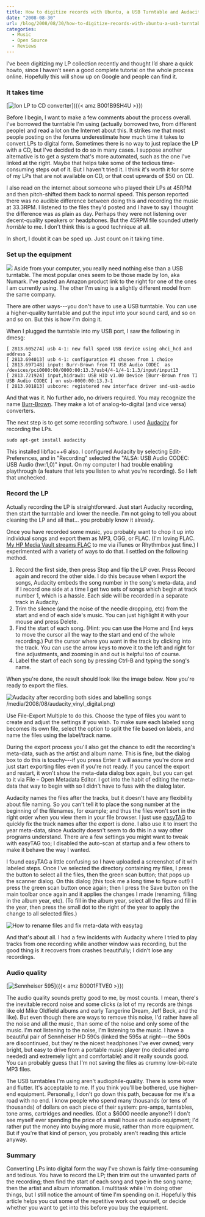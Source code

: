 ```yaml
---
title: How to digitize records with Ubuntu, a USB Turntable and Audacity
date: "2008-08-30"
url: /blog/2008/08/30/how-to-digitize-records-with-ubuntu-a-usb-turntable-and-audacity/
categories:
  - Music
  - Open Source
  - Reviews
---
```

I’ve been digitizing my LP collection recently and thought I’d share a quick howto, since I haven’t seen a good complete tutorial on the whole process online. Hopefully this will show up on Google and people can find it.

<!--more-->

### It takes time


[![Ion LP to CD converter](/media/2008/08/ion_lp_to_cd.jpg)]({{< amz B001B9SH4U >}})

Before I begin, I want to make a few comments about the process overall. I've borrowed the turntable I'm using (actually borrowed two, from different people) and read a lot on the Internet about this. It strikes me that most people posting on the forums underestimate how much time it takes to convert LPs to digital form. Sometimes there is no way to just replace the LP with a CD, but I've decided to do so in many cases. I suppose another alternative is to get a system that's more automated, such as the one I've linked at the right. Maybe that helps take some of the tedious time-consuming steps out of it. But I haven't tried it. I think it's worth it for some of my LPs that are not available on CD, or that cost upwards of $50 on CD.

I also read on the internet about someone who played their LPs at 45RPM and then pitch-shifted them back to normal speed. This person reported there was no audible difference between doing this and recording the music at 33.3RPM. I listened to the files they'd posted and I have to say I thought the difference was as plain as day. Perhaps they were not listening over decent-quality speakers or headphones. But the 45RPM file sounded utterly *horrible* to me. I don't think this is a good technique at all.

In short, I doubt it can be sped up. Just count on it taking time.

### Set up the equipment


![](ion_usb_turntable.jpg)
 Aside from your computer, you really need nothing else than a USB turntable. The most popular ones seem to be those made by Ion, aka Numark. I've pasted an Amazon product link to the right for one of the ones I am currently using. The other I'm using is a slightly different model from the same company.

There are other ways---you don't have to use a USB turntable. You can use a higher-quality turntable and put the input into your sound card, and so on and so on. But this is how I'm doing it.

When I plugged the turntable into my USB port, I saw the following in dmesg:

```
[ 2813.605274] usb 4-1: new full speed USB device using ohci_hcd and address 2
[ 2813.694013] usb 4-1: configuration #1 chosen from 1 choice
[ 2813.697148] input: Burr-Brown from TI USB Audio CODEC  as /devices/pci0000:00/0000:00:13.3/usb4/4-1/4-1:1.3/input/input13
[ 2813.721924] input,hidraw3: USB HID v1.00 Device [Burr-Brown from TI USB Audio CODEC ] on usb-0000:00:13.3-1
[ 2813.901813] usbcore: registered new interface driver snd-usb-audio
```

And that was it. No further ado, no drivers required. You may recognize the name [Burr-Brown](http://en.wikipedia.org/wiki/Burr-Brown_Corporation). They make a lot of analog-to-digital (and vice versa) converters.

The next step is to get some recording software. I used [Audacity](http://www.audacityteam.org/) for recording the LPs.

```
sudo apt-get install audacity
```

This installed libflac++6 also. I configured Audacity by selecting Edit-Preferences, and in "Recording" selected the "ALSA: USB Audio CODEC: USB Audio (hw:1,0)" input. On my computer I had trouble enabling playthrough (a feature that lets you listen to what you're recording). So I left that unchecked.

### Record the LP

Actually recording the LP is straightforward. Just start Audacity recording, then start the turntable and lower the needle. I'm not going to tell you about cleaning the LP and all that... you probably know it already.

Once you have recorded some music, you probably want to chop it up into individual songs and export them as MP3, OGG, or FLAC. (I'm loving FLAC. [My HP Media Vault streams FLAC](/blog/2008/08/02/how-i-hacked-the-hp-media-vault-to-support-ogg-and-flac-files/) to me via iTunes or Rhythmbox just fine.) I experimented with a variety of ways to do that. I settled on the following method.

1. Record the first side, then press Stop and flip the LP over. Press Record again and record the other side. I do this because when I export the songs, Audacity embeds the song number in the song's meta-data, and if I record one side at a time I get two sets of songs which begin at track number 1, which is a hassle. Each side will be recorded in a separate track in Audacity.
2. Trim the silence (and the noise of the needle dropping, etc) from the start and end of each side's music. You can just highlight it with your mouse and press Delete.
3. Find the start of each song. (Hint: you can use the Home and End keys to move the cursor all the way to the start and end of the whole recording.) Put the cursor where you want in the track by clicking into the track. You can use the arrow keys to move it to the left and right for fine adjustments, and zooming in and out is helpful too of course.
4. Label the start of each song by pressing Ctrl-B and typing the song's name.

When you're done, the result should look like the image below.  Now you're ready to export the files.

![Audacity after recording both sides and labelling songs]()/media/2008/08/audacity_vinyl_digital.png)

Use File-Export Multiple to do this. Choose the type of files you want to create and adjust the settings if you wish. To make sure each labeled song becomes its own file, select the option to split the file based on labels, and name the files using the label/track name.

During the export process you'll also get the chance to edit the recording's meta-data, such as the artist and album name. This is fine, but the dialog box to do this is touchy---if you press Enter it will assume you're done and just start exporting files even if you're not ready. If you cancel the export and restart, it won't show the meta-data dialog box again, but you can get to it via File – Open Metadata Editor. I got into the habit of editing the meta-data that way to begin with so I didn't have to fuss with the dialog later.

Audacity names the files after the tracks, but it doesn't have any flexibility about file naming. So you can't tell it to place the song number at the beginning of the filenames, for example; and thus the files won't sort in the right order when you view them in your file browser. I just use [easyTAG](http://easytag.sourceforge.net/) to quickly fix the track names after the export is done. I also use it to insert the year meta-data, since Audacity doesn't seem to do this in a way other programs understand. There are a few settings you might want to tweak with easyTAG too; I disabled the auto-scan at startup and a few others to make it behave the way I wanted.

I found easyTAG a little confusing so I have uploaded a screenshot of it with labeled steps. Once I've selected the directory containing my files, I press the button to select all the files, then the green scan button; that pops up the scanner dialog. On this dialog (this took me a long time to figure out!) I press the green scan button once again; then I press the Save button on the main toolbar once again and it applies the changes I made (renaming, filling in the album year, etc). (To fill in the album year, select all the files and fill in the year, then press the small dot to the right of the year to apply the change to all selected files.)

![How to rename files and fix meta-data with easytag](/media/2008/08/easytag.png)

And that's about all. I had a few incidents with Audacity where I tried to play tracks from one recording while another window was recording, but the good thing is it recovers from crashes beautifully; I didn't lose any recordings.

### Audio quality

[![Sennheiser 595](/media/2008/08/sennheiser_595.jpg)]({{< amz B0001FTVE0 >}})

The audio quality sounds pretty good to me, by most counts. I mean, there's the inevitable record noise and some clicks (a lot of my records are things like old Mike Oldfield albums and early Tangerine Dream, Jeff Beck, and the like). But even though there are ways to remove this noise, I'd rather have all the noise and all the music, than some of the noise and only some of the music. I'm not listening to the noise, I'm listening to the music. I have a beautiful pair of Sennheiser HD 590s (linked the 595s at right---the 590s are discontinued, but they're the nicest headphones I've ever owned; very bright, but easy to drive from a portable music player (no dedicated amp needed) and extremely light and comfortable) and it really sounds good. You can probably guess that I'm not saving the files as crummy low-bit-rate MP3 files.

The USB turntables I'm using aren't audiophile-quality. There is some wow and flutter. It's acceptable to me. If you think you'll be bothered, use higher-end equipment. Personally, I don't go down this path, because for me it's a road with no end. I know people who spend many thousands (or tens of thousands) of dollars on each piece of their system: pre-amps, turntables, tone arms, cartridges and needles. (Got a $6000 needle anyone?) I don't see myself ever spending the price of a small house on audio equipment; I'd rather put the money into buying more music, rather than more equipment. But if you're that kind of person, you probably aren't reading this article anyway.

### Summary

Converting LPs into digital form the way I've shown is fairly time-consuming and tedious. You have to record the LP; then trim out the unwanted parts of the recording; then find the start of each song and type in the song name; then the artist and album information. I multitask while I'm doing other things, but I still notice the amount of time I'm spending on it. Hopefully this article helps you cut some of the repetitive work out yourself, or decide whether you want to get into this before you buy the equipment.
